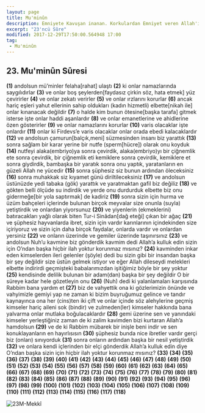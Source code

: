 ```yaml
---
layout: page
title: Mu'minûn
description: Emniyete Kavuşan inanan. Korkulardan Emniyet veren Allah'ın(cc.) emirlerine ve kanunlarına iman eden.
excerpt: "23'ncü Sûre"
modified: 2017-12-29T17:50:00.564948 17:00
tag: 
 - Mu'minûn
---
```


## 23. Mu'minûn Sûresi

**(1)** andolsun mü’minler felaha[rahat] ulaştı
**(2)** ki onlar namazlarında saygılıdırlar
**(3)** ve onlar boş şeylerden[faydasız çirkin söz, hata etmek] yüz çevirirler
**(4)** ve onlar zekatı verirler
**(5)** ve onlar ırzlarını korurlar
**(6)** ancak hariç eşleri yahut ellerinin sahip oldukları (kadın hizmetli) elbette[nikah ile] onlar kınanacak değildir
**(7)** o halde kim bunun ötesine[başka tarafa] gitmek isterse işte onlar haddi aşanlardır
**(8)** ve onlar emanetlerine ve ahidlerine özen gösterirler
**(9)** ve onlar namazlarını korurlar
**(10)** varis olacaklar işte onlardır
**(11)** onlar ki Firdevs’e varis olacaklar onlar orada ebedi kalacaklardır
**(12)** ve andolsun çamurun[balçık,meni] süzmesinden insanı biz yarattık 
**(13)** sonra sağlam bir karar yerine bir nutfe (sperm[hücre]) olarak onu koyduk
**(14)** nutfeyi alaka(embriyo)ya sonra çevirdik, alaka(embriyo)yı bir çiğnemlik ete sonra çevirdik, bir çiğnemlik eti kemiklere sonra çevirdik, kemiklere et sonra giydirdik, bambaşka bir yaratık sonra onu yaptık, yaratanların en güzeli Allah ne yücedir 
**(15)** sonra şüphesiz siz bunun ardından öleceksiniz
**(16)** sonra muhakkak siz kıyamet günü diriltileceksiniz
**(17)** ve andolsun üstünüzde yedi tabaka (gök) yarattık ve yaratmaktan gafil biz değiliz 
**(18)** ve gökten belli ölçüde su indirdik ve yerde onu durdurduk elbette biz onu gidermeğe[bir yola saptırmak] de kadiriz
**(19)** sonra sizin için hurma ve üzüm bahçeleri içlerinde bulunan birçok meyvalar size onunla (suyla) yetiştirdik ve onlardan yiyorsunuz
**(20)** ve yiyenlerin (ekmeklerini) batıracakları yağlı olarak biten Tur-i Sinâdan[dağ eteği] çıkan bir ağaç
**(21)** ve şüphesiz hayvanlarda ibret, sizin için vardır karınlarının içindekinden size içiriyoruz ve sizin için daha birçok faydalar, onlarda vardır ve onlardan yersiniz
**(22)** ve onların üzerinde ve gemiler üzerinde taşınırsınız
**(23)** ve andolsun Nuh’u kavmine biz gönderdik kavmim dedi Allah’a kulluk edin sizin için O’ndan başka hiçbir ilah yoktur korunmaz mısınız?
**(24)** kavminden inkar eden kimselerden ileri gelenler (şöyle) dedi bu sizin gibi bir insandan başka bir şey değildir size üstün gelmek istiyor ve eğer Allah dileseydi melekleri elbette indirirdi geçmişteki babalarımızdan işitiğimiz böyle bir şey yoktur
**(25)** kendisinde delilik bulunan bir adam(dan) başka bir şey  değildir O bir süreye kadar hele gözetleyin onu
**(26)** (Nuh) dedi ki yalanlamaları karşısında Rabbim bana yardım et
**(27)** biz de vahyettik ona ki gözlerimizin önünde ve vahyimizle gemiyi yap ne zaman ki bizim buyruğumuz gelince ve tandır kaynayınca ona her (cins)ten iki çift ve onlar içinde söz alehylerine geçmiş kimseler hariç aileni sok (bindir) ve zulmeden(ler) kimseler hakkında bana yalvarma onlar mutlaka boğulacaklardır
**(28)** gemi üzerine sen ve yanındaki kimseler yerleştiğiniz zaman de ki zalim kavimden bizi kurtaran Allah’a hamdolsun 
**(29)** ve de ki Rabbim mübarek bir inişle beni indir ve sen konuklayanların en hayırlısısın
**(30)** şüphesiz bunda nice ibretler vardır gerçi biz (onları) sınıyorduk
**(31)** sonra onların ardından başka bir nesil yetiştirdik 
**(32)** ve onlara kendi içlerinden bir elçi gönderdik Allah’a kulluk edin diye O’ndan başka sizin için hiçbir ilah yoktur korunmaz mısınız?
**(33)**
**(34)**
**(35)**
**(36)**
**(37)**
**(38)**
**(39)**
**(40)**
**(41)**
**(42)**
**(43)**
**(44)**
**(45)**
**(46)**
**(47)**
**(48)**
**(49)**
**(50)**
**(51)**
**(52)**
**(53)**
**(54)**
**(55)**
**(56)**
**(57)**
**(58)**
**(59)**
**(60)**
**(61)**
**(62)**
**(63)**
**(64)**
**(65)**
**(66)**
**(67)**
**(68)**
**(69)**
**(70)**
**(71)**
**(72)**
**(73)**
**(74)**
**(75)**
**(76)**
**(77)**
**(78)**
**(79)**
**(80)**
**(81)**
**(82)**
**(83)**
**(84)** 
**(85)** 
**(86)**
**(87)**
**(88)**
**(89)**
**(90)**
**(91)** 
**(92)** 
**(93)** 
**(94)** 
**(95)** 
**(96)**
**(97)**
**(98)**
**(99)**
**(100)**
**(101)** 
**(102)** 
**(103)** 
**(104)** 
**(105)** 
**(106)**
**(107)**
**(108)**
**(109)**
**(110)**
**(111)**
**(112)**
**(113)**
**(114)**
**(115)**
**(116)**
**(117)**
**(118)**

![23M-Mekkî]({{site.url}}/images/ayrac-muhur.png)
